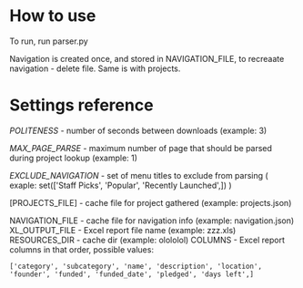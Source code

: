 # How to use

To run, run parser.py

Navigation is created once, and stored in NAVIGATION_FILE, to recreaate navigation - delete file. Same is with projects.

# Settings reference

*POLITENESS* - number of seconds between downloads (example: 3)

*MAX_PAGE_PARSE* - maximum number of page that should be parsed during project lookup (example: 1)

*EXCLUDE_NAVIGATION* - set of menu titles to exclude from parsing ( exaple: set(['Staff Picks', 'Popular', 'Recently Launched',]) )

[PROJECTS_FILE] - cache file for project gathered (example: projects.json)

NAVIGATION_FILE - cache file for navigation info (example: navigation.json)
XL_OUTPUT_FILE - Excel report file name (example: zzz.xls)
RESOURCES_DIR - cache dir (example: olololol)
COLUMNS - Excel report columns in that order, possible values:

    ['category', 'subcategory', 'name', 'description', 'location', 'founder', 'funded', 'funded_date', 'pledged', 'days left',]
